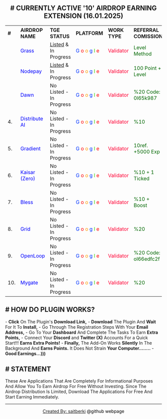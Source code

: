 <center><h2># CURRENTLY ACTIVE '10' AIRDROP EARNING EXTENSION (16.01.2025) </h2></center>

<center>
<table style="width:100%; text-align:left;">
  <tr>
    <th>#</th>
    <th>AIRDROP NAME</th>
    <th>TGE STATUS</th>
    <th>PLATFORM</th>
    <th>WORK TYPE</th>
    <th>REFERRAL COMISSION</th>
    <th>DOWNLOAD</th>
  </tr>
     
  <tr>
    <td> <img src="https://github.com/saitberki/EARN_FREE_AIRDROP/blob/main/1%20Gras.PNG?raw=true" alt=""/> </td>
    <td><font color="#0000FF"> Grass </font> </td>
    <td> <a href="https://coinmarketcap.com/currencies/grass/" target="_blank"><u>Listed</u></a> & In Progress </td>
    <td><font color="#0033FF"> G </font><font color="#FF0000"> o </font><font color="#FF9900"> o </font><font color="#0033FF"> g </font><font color="#33CC00"> l </font><font color="#FF0000"> e </font></td>
    <td><font color="#FF0033"> Validator </font> </td>
    <td><font color="#006600"> Level Method </font></td>
    <td><a href="https://app.getgrass.io/register/?referralCode=E8kLD5rubOryXQv" target="_blank"><u>Download</u></a></td>
  </tr>
  
  <tr>
    <td> <img src="https://github.com/saitberki/EARN_FREE_AIRDROP/blob/main/2%20Nodepay.PNG?raw=true" alt=""/> </td>
    <td><font color="#0000FF"> Nodepay </font> </td>
    <td> <a href="https://www.bitget.com/price/node-pay" target="_blank"><u>Listed</u></a> & In Progress </td>
    <td><font color="#0033FF"> G </font><font color="#FF0000"> o </font><font color="#FF9900"> o </font><font color="#0033FF"> g </font><font color="#33CC00"> l </font><font color="#FF0000"> e </font></td>
    <td><font color="#FF0033"> Validator </font> </td>
    <td><font color="#006600"> 100 Point + Level </font> </td>
    <td><a href="https://app.nodepay.ai/register?ref=AZ77erJY2nF1DO2" target="_blank"><u>Download</u></a></td>
  </tr>

  <tr>
    <td> <img src="https://github.com/saitberki/EARN_FREE_AIRDROP/blob/main/3%20Dawn.PNG?raw=true" alt=""/> </td>
    <td><font color="#0000FF"> Dawn </font> </td>
    <td>No Listed - In Progress</td>
    <td><font color="#0033FF"> G </font><font color="#FF0000"> o </font><font color="#FF9900"> o </font><font color="#0033FF"> g </font><font color="#33CC00"> l </font><font color="#FF0000"> e </font></td>
    <td><font color="#FF0033"> Validator </font> </td>
    <td><font color="#006600"> %20 Code: 0l65k987 </font> </td>
    <td><a href="https://chromewebstore.google.com/detail/dawn-validator-chrome-ext/fpdkjdnhkakefebpekbdhillbhonfjjp" target="_blank"><u>Download</u></a></td> 
  </tr>

  <tr>
    <td> 4. </td>
    <td><font color="#0000FF"> Distribute AI </font> </td>
    <td>No Listed - In Progress</td>
    <td><font color="#0033FF"> G </font><font color="#FF0000"> o </font><font color="#FF9900"> o </font><font color="#0033FF"> g </font><font color="#33CC00"> l </font><font color="#FF0000"> e </font></td>
    <td><font color="#FF0033"> Validator </font> </td>
    <td><font color="#006600"> %10 </font></td>
    <td><a href="https://r.distribute.ai/saitberki" target="_blank"><u>Download</u></a></td>
  </tr>

  <tr>
    <td> 5. </td>
    <td><font color="#0000FF"> Gradient </font> </td>
    <td>No Listed - In Progress</td>
    <td><font color="#0033FF"> G </font><font color="#FF0000"> o </font><font color="#FF9900"> o </font><font color="#0033FF"> g </font><font color="#33CC00"> l </font><font color="#FF0000"> e </font></td>
    <td><font color="#FF0033"> Validator </font> </td>
    <td><font color="#006600"> 10ref. +5000 Exp </font> </td>
    <td><a href="https://app.gradient.network/signup?code=AHHXL2" target="_blank"><u>Download</u></a></td>    
  </tr>
  
  <tr>
    <td> 6. </td>
    <td><font color="#0000FF"> Kaisar (Zero) </font> </td>
    <td>No Listed - In Progress</td>
    <td><font color="#0033FF"> G </font><font color="#FF0000"> o </font><font color="#FF9900"> o </font><font color="#0033FF"> g </font><font color="#33CC00"> l </font><font color="#FF0000"> e </font></td>
    <td><font color="#FF0033"> Validator </font> </td>
    <td><font color="#006600"> %10 + 1 Ticked </font> </td>
    <td><a href="https://zero.kaisar.io/register?ref=ozqUvR074" target="_blank"><u>Download</u></a></td>
  </tr>

  <tr>
    <td> 7. </td>
    <td><font color="#0000FF"> Bless </font> </td>
    <td>No Listed - In Progress</td>
    <td><font color="#0033FF"> G </font><font color="#FF0000"> o </font><font color="#FF9900"> o </font><font color="#0033FF"> g </font><font color="#33CC00"> l </font><font color="#FF0000"> e </font></td>
    <td><font color="#FF0033"> Validator </font> </td>
    <td><font color="#006600"> %10 + Boost </font> </td>
    <td><a href="https://bless.network/dashboard?ref=RG3IP0" target="_blank"><u>Download</u></a></td>
  </tr>

  <tr>
    <td> 8. </td>
    <td><font color="#0000FF"> Grid </font> </td>
    <td>No Listed - In Progress</td>
    <td><font color="#0033FF"> G </font><font color="#FF0000"> o </font><font color="#FF9900"> o </font><font color="#0033FF"> g </font><font color="#33CC00"> l </font><font color="#FF0000"> e </font></td>
    <td><font color="#FF0033"> Validator </font> </td>
    <td><font color="#006600"> %20 </font> </td>
    <td><a href="https://sso.getgrid.ai/registration?referral_code=5ea3924" target="_blank"><u>Download</u></a></td> 
  </tr>

  <tr>
    <td> 9. </td>
    <td><font color="#0000FF"> OpenLoop </font> </td>
    <td>No Listed - In Progress</td>
    <td><font color="#0033FF"> G </font><font color="#FF0000"> o </font><font color="#FF9900"> o </font><font color="#0033FF"> g </font><font color="#33CC00"> l </font><font color="#FF0000"> e </font></td>
    <td><font color="#FF0033"> Validator </font> </td>
    <td><font color="#006600"> %20 Code: ol66edfc2f</font> </td>
    <td><a href="https://chromewebstore.google.com/detail/openloopso-sentry-node-ex/effapmdildnpkiaeghlkicpfflpiambm" target="_blank"><u>Download</u></a></td>
  </tr> 

  <tr>
    <td> 10. </td>
    <td><font color="#0000FF"> Mygate </font> </td>
    <td>No Listed - In Progress</td>
    <td><font color="#0033FF"> G </font><font color="#FF0000"> o </font><font color="#FF9900"> o </font><font color="#0033FF"> g </font><font color="#33CC00"> l </font><font color="#FF0000"> e </font></td>
    <td><font color="#FF0033"> Validator </font> </td>
    <td><font color="#006600"> %20 </font> </td>
    <td><a href="https://app.mygate.network/login?code=2eBkXR" target="_blank"><u>Download</u></a></td> 
  </tr>
</table>
</center>

<h2># HOW DO PLUGIN WORKS? </h2>
- <b>Click</b> On The Plugin's <b>Download Link,</b>
- <b>Download</b> The Plugin And <b>Wait</b> For It To <b>Install,</b> 
- Go Through The Registration Steps With Your <b>Email Address,</b>
- Go To Your <b>Dashboard</b> And Complete The Tasks To Earn <b>Extra Points,</b>
- Connect Your <b>Discord</b> and <b>Twitter (X)</b> Accounts For a Quick Start!!! <b>Earns Extra Points!</b>
- <b>Finally,</b> The Add-On Works <b>Silently</b> In The Background And <b>Earns Points.</b> It Does Not Strain <b>Your Computer........</b>
- <b>Good Earnings...)))</b>

<h2># STATEMENT </h2>
These Are Applications That Are Completely For Informational Purposes And Allow You To Earn Airdrop For Free Without Investing. Since The Airdrop Distribution Is Limited, Download The Applications For Free And Start Earning Immediately.

<hr>
<center>
<a href="https://github.com/saitberki" target="_blank">Created By: saitberki</a> <font color="black"> @github webpage </font>
</center>

<script type="text/javascript" src="https://platform-api.sharethis.com/js/sharethis.js#property=67540d39231a330012e9230e&product=sticky-share-buttons&source=platform" async="async"></script>
